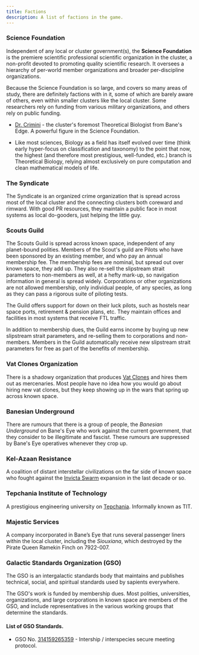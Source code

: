 ```yaml
---
title: Factions
description: A list of factions in the game.
---
```


### Science Foundation

Independent of any local or cluster government(s), the **Science
Foundation** is the premiere scientific professional scientific
organization in the cluster, a non-profit devoted to promoting quality
scientific research. It oversees a hierarchy of per-world member
organizations and broader per-discipline organizations.

Because the Science Foundation is so large, and covers so many areas of
study, there are definitely factions with in it, some of which are
barely aware of others, even within smaller clusters like the local
cluster. Some researchers rely on funding from various military
organizations, and others rely on public funding.

-   [Dr. Crimini](/tatterpedia/faces#dr-crimini) - the cluster's foremost Theoretical Biologist from
    Bane's Edge. A powerful figure in the Science Foundation.

  -   Like most sciences, Biology as a field has itself evolved over
      time (think early hyper-focus on classification and taxonomy) to
      the point that now, the highest (and therefore most prestigious,
      well-funded, etc.) branch is Theoretical Biology, relying almost
      exclusively on pure computation and clean mathematical models of
      life.


### The Syndicate

The Syndicate is an organized crime organization that is spread across
most of the local cluster and the connecting clusters both coreward and
rimward. With good PR resources, they maintain a public face in most
systems as local do-gooders, just helping the little guy.


### Scouts Guild

The Scouts Guild is spread across known space, independent of any
planet-bound polities. Members of the Scout\'s guild are Pilots who have
been sponsored by an existing member, and who pay an annual membership
fee. The membership fees are nominal, but spread out over known space,
they add up. They also re-sell the slipstream strait parameters to
non-members as well, at a hefty mark-up, so navigation information in
general is spread widely. Corporations or other organizations are not
allowed membership, only individual people, of any species, as long as
they can pass a rigorous suite of piloting tests.

The Guild offers support for down on their luck pilots, such as hostels
near space ports, retirement & pension plans, etc. They maintain offices
and facilities in most systems that receive FTL traffic.

In addition to membership dues, the Guild earns income by buying up new
slipstream strait parameters, and re-selling them to corporations and
non-members. Members in the Guild automatically receive new slipstream
strait parameters for free as part of the benefits of membership.


### Vat Clones Organization

There is a shadowy organization that produces [Vat
Clones](/tatterpedia/sapient-species#vat-clones) and hires them out as mercenaries.
Most people have no idea how you would go about hiring new vat clones,
but they keep showing up in the wars that spring up across known space.


### Banesian Underground

There are rumours that there is a group of people, the *Banesian
Underground* on Bane's Eye who work against the current government, that
they consider to be illegitimate and fascist. These rumours are
suppressed by Bane's Eye operatives whenever they crop up.

### Kel-Azaan Resistance

A coalition of distant interstellar civilizations on the far side of known space
who fought against the [Invicta Swarm](/tatterpedia/sapient-species#invicta-swarm) expansion in the last decade or so.

### Tepchania Institute of Technology

A prestigious engineering university on [Tepchania](places#tepchania). Informally known as TIT.

### Majestic Services

A company incorporated in Bane’s Eye that runs several passenger liners within the local cluster, including the _Siouxiana_, which destroyed by the Pirate Queen Ramekin Finch on 7922-007.

### Galactic Standards Organization (GSO)

The GSO is an intergalactic standards body that maintains and publishes technical, social, and spiritual standards used by sapients everywhere.

The GSO's work is funded by membership dues. Most polities, universities, organizations, and large corporations in known space are members of the GSO, and
include representatives in the various working groups that determine the standards.

#### List of GSO Standards.

* GSO No. [314159265359](/tatterpedia/gso-standards/314159265359-intership-interspecies-secure-meeting-protocol) - Intership / interspecies secure meeting protocol.
